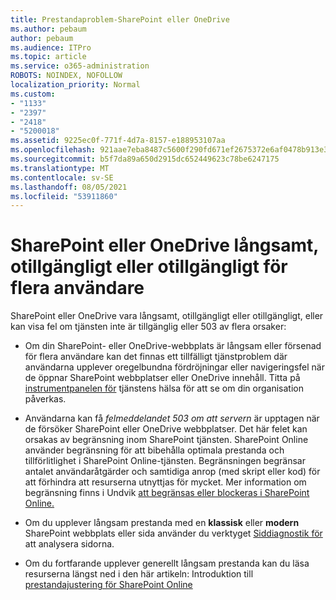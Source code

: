 ```yaml
---
title: Prestandaproblem-SharePoint eller OneDrive
ms.author: pebaum
author: pebaum
ms.audience: ITPro
ms.topic: article
ms.service: o365-administration
ROBOTS: NOINDEX, NOFOLLOW
localization_priority: Normal
ms.custom:
- "1133"
- "2397"
- "2418"
- "5200018"
ms.assetid: 9225ec0f-771f-4d7a-8157-e188953107aa
ms.openlocfilehash: 921aae7eba8487c5600f290fd671ef2675372e6af0478b913e38354856cbaa22
ms.sourcegitcommit: b5f7da89a650d2915dc652449623c78be6247175
ms.translationtype: MT
ms.contentlocale: sv-SE
ms.lasthandoff: 08/05/2021
ms.locfileid: "53911860"
---
```

# <a name="sharepoint-or-onedrive-slow-inaccessible-or-unavailable-for-multiple-users"></a>SharePoint eller OneDrive långsamt, otillgängligt eller otillgängligt för flera användare

SharePoint eller OneDrive vara långsamt, otillgängligt eller otillgängligt, eller kan visa fel om tjänsten inte är tillgänglig eller 503 av flera orsaker:
  
- Om din SharePoint- eller OneDrive-webbplats är långsam eller försenad för flera användare kan det finnas ett tillfälligt tjänstproblem där användarna upplever oregelbundna fördröjningar eller navigeringsfel när de öppnar SharePoint webbplatser eller OneDrive innehåll. Titta på [instrumentpanelen för](https://admin.microsoft.com/AdminPortal/Home#/servicehealth) tjänstens hälsa för att se om din organisation påverkas.
  
- Användarna kan få *felmeddelandet 503 om att servern* är upptagen när de försöker SharePoint eller OneDrive webbplatser. Det här felet kan orsakas av begränsning inom SharePoint tjänsten. SharePoint Online använder begränsning för att bibehålla optimala prestanda och tillförlitlighet i SharePoint Online-tjänsten. Begränsningen begränsar antalet användaråtgärder och samtidiga anrop (med skript eller kod) för att förhindra att resurserna utnyttjas för mycket. Mer information om begränsning finns i Undvik [att begränsas eller blockeras i SharePoint Online.](https://docs.microsoft.com/sharepoint/dev/general-development/how-to-avoid-getting-throttled-or-blocked-in-sharepoint-online)

- Om du upplever långsam prestanda med en **klassisk** eller **modern** SharePoint webbplats eller sida använder du verktyget [Siddiagnostik för](https://aka.ms/perftool) att analysera sidorna.
  
- Om du fortfarande upplever generellt långsam prestanda kan du läsa resurserna längst ned i den här artikeln: Introduktion till [prestandajustering för SharePoint Online](https://go.microsoft.com/fwlink/?linkid=2024334)
  